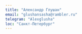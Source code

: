 ```yaml
---
title: "Александр Глушан"
email: "glushansasha@rambler.ru"
telegram: "Alexglusha"
loc: "Санкт-Петербург"
---
```

